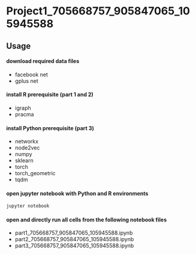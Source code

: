 # Project1_705668757_905847065_105945588


## Usage

#### download required data files
+ facebook net
+ gplus net

#### install R prerequisite (part 1 and 2)
+ igraph
+ pracma

#### install Python prerequisite (part 3)
+ networkx
+ node2vec
+ numpy
+ sklearn
+ torch
+ torch_geometric
+ tqdm

#### open jupyter notebook with Python and R environments
```bash
jupyter notebook
```

#### open and directly run all cells from the following notebook files
+ part1_705668757_905847065_105945588.ipynb
+ part2_705668757_905847065_105945588.ipynb
+ part3_705668757_905847065_105945588.ipynb
